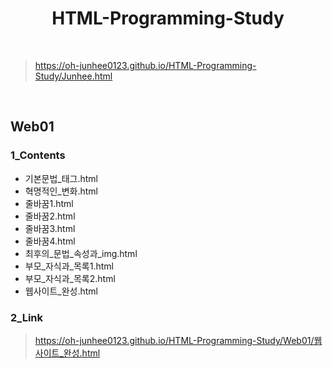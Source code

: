<h1 align="center">HTML-Programming-Study</h1>
<br>

> https://oh-junhee0123.github.io/HTML-Programming-Study/Junhee.html
<br>

## Web01
### 1_Contents
<ul>
  <li>기본문법_태그.html</li>
  <li>혁명적인_변화.html</li>
  <li>줄바꿈1.html</li>
  <li>줄바꿈2.html</li>
  <li>줄바꿈3.html</li>
  <li>줄바꿈4.html</li>
  <li>최후의_문법_속성과_img.html</li>
  <li>부모_자식과_목록1.html</li>
  <li>부모_자식과_목록2.html</li>
  <li>웹사이트_완성.html</li>
</ul>

### 2_Link
> https://oh-junhee0123.github.io/HTML-Programming-Study/Web01/웹사이트_완성.html

